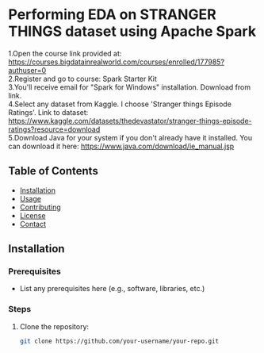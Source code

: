 # Performing EDA on STRANGER THINGS dataset using Apache Spark

1.Open the course link provided at: https://courses.bigdatainrealworld.com/courses/enrolled/177985?authuser=0<br>
2.Register and go to course: Spark Starter Kit<br>
3.You'll receive email for "Spark for Windows" installation. Download from link.<br>
4.Select any dataset from Kaggle. I choose 'Stranger things Episode Ratings'. Link to dataset: https://www.kaggle.com/datasets/thedevastator/stranger-things-episode-ratings?resource=download<br>
5.Download Java for your system if you don't already have it installed. You can download it here: https://www.java.com/download/ie_manual.jsp<br>

## Table of Contents

- [Installation](#installation)
- [Usage](#usage)
- [Contributing](#contributing)
- [License](#license)
- [Contact](#contact)

## Installation

### Prerequisites

- List any prerequisites here (e.g., software, libraries, etc.)

### Steps

1. Clone the repository:
   ```bash
   git clone https://github.com/your-username/your-repo.git
